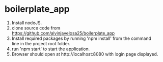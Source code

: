 # boilerplate_app


1. Install nodeJS.
2. clone source code from https://github.com/alvinjavelosa25/boilerplate_app
3. Install required packages by running 'npm install' from the command line in the project root folder.
4. run 'npm start' to start the application.
5. Browser should open at http://localhost:8080 with login page displayed.